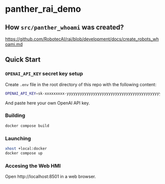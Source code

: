 # panther_rai_demo

## How `src/panther_whoami` was created?

https://github.com/RobotecAI/rai/blob/development/docs/create_robots_whoami.md

## Quick Start

### `OPENAI_API_KEY` secret key setup

Create `.env` file in the root directory of this repo with the following content:

```bash
OPENAI_API_KEY=sk-xxxxxxxxx-yyyyyyyyyyyyyyyyyyyyyyyyyyyyyyyyyyyyyyyyyyyyyyyyyyyyyyyyyyyyyyyyyyyyyyyyyyyyyyyyyy
```

And paste here your own OpenAI API key.

### Building

```bash
docker compose build
```

### Launching

```bash
xhost +local:docker
docker compose up
```

### Accesing the Web HMI

Open http://localhost:8501 in a web browser.